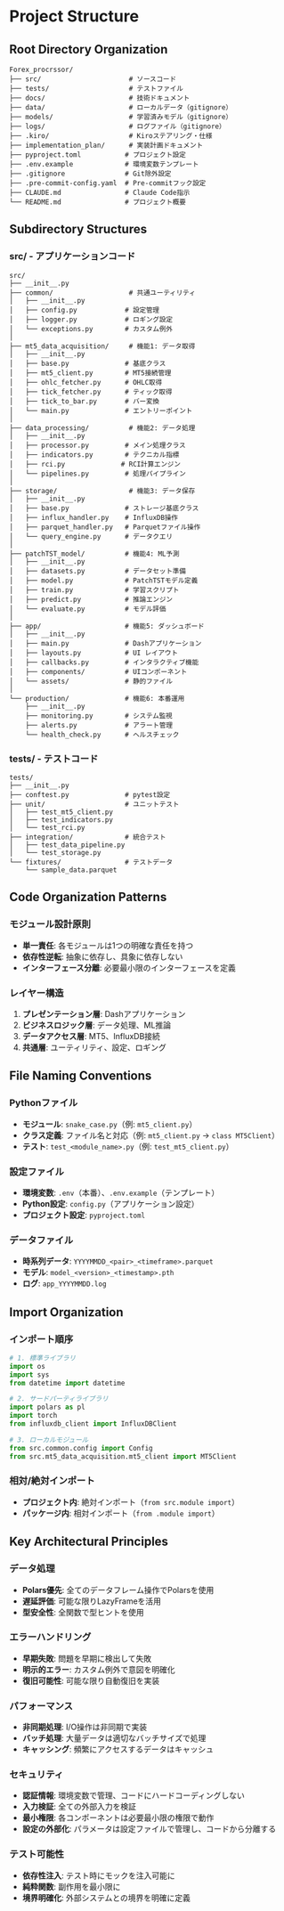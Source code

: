 # Project Structure

## Root Directory Organization

```
Forex_procrssor/
├── src/                      # ソースコード
├── tests/                    # テストファイル
├── docs/                     # 技術ドキュメント
├── data/                     # ローカルデータ（gitignore）
├── models/                   # 学習済みモデル（gitignore）
├── logs/                     # ログファイル（gitignore）
├── .kiro/                    # Kiroステアリング・仕様
├── implementation_plan/      # 実装計画ドキュメント
├── pyproject.toml           # プロジェクト設定
├── .env.example             # 環境変数テンプレート
├── .gitignore               # Git除外設定
├── .pre-commit-config.yaml  # Pre-commitフック設定
├── CLAUDE.md                # Claude Code指示
└── README.md                # プロジェクト概要
```

## Subdirectory Structures

### src/ - アプリケーションコード
```
src/
├── __init__.py
├── common/                   # 共通ユーティリティ
│   ├── __init__.py
│   ├── config.py            # 設定管理
│   ├── logger.py            # ロギング設定
│   └── exceptions.py        # カスタム例外
│
├── mt5_data_acquisition/     # 機能1: データ取得
│   ├── __init__.py
│   ├── base.py              # 基底クラス
│   ├── mt5_client.py        # MT5接続管理
│   ├── ohlc_fetcher.py      # OHLC取得
│   ├── tick_fetcher.py      # ティック取得
│   ├── tick_to_bar.py       # バー変換
│   └── main.py              # エントリーポイント
│
├── data_processing/          # 機能2: データ処理
│   ├── __init__.py
│   ├── processor.py         # メイン処理クラス
│   ├── indicators.py        # テクニカル指標
│   ├── rci.py              # RCI計算エンジン
│   └── pipelines.py         # 処理パイプライン
│
├── storage/                  # 機能3: データ保存
│   ├── __init__.py
│   ├── base.py              # ストレージ基底クラス
│   ├── influx_handler.py    # InfluxDB操作
│   ├── parquet_handler.py   # Parquetファイル操作
│   └── query_engine.py      # データクエリ
│
├── patchTST_model/          # 機能4: ML予測
│   ├── __init__.py
│   ├── datasets.py          # データセット準備
│   ├── model.py             # PatchTSTモデル定義
│   ├── train.py             # 学習スクリプト
│   ├── predict.py           # 推論エンジン
│   └── evaluate.py          # モデル評価
│
├── app/                     # 機能5: ダッシュボード
│   ├── __init__.py
│   ├── main.py              # Dashアプリケーション
│   ├── layouts.py           # UI レイアウト
│   ├── callbacks.py         # インタラクティブ機能
│   ├── components/          # UIコンポーネント
│   └── assets/              # 静的ファイル
│
└── production/              # 機能6: 本番運用
    ├── __init__.py
    ├── monitoring.py        # システム監視
    ├── alerts.py            # アラート管理
    └── health_check.py      # ヘルスチェック
```

### tests/ - テストコード
```
tests/
├── __init__.py
├── conftest.py              # pytest設定
├── unit/                    # ユニットテスト
│   ├── test_mt5_client.py
│   ├── test_indicators.py
│   └── test_rci.py
├── integration/             # 統合テスト
│   ├── test_data_pipeline.py
│   └── test_storage.py
└── fixtures/                # テストデータ
    └── sample_data.parquet
```

## Code Organization Patterns

### モジュール設計原則
- **単一責任**: 各モジュールは1つの明確な責任を持つ
- **依存性逆転**: 抽象に依存し、具象に依存しない
- **インターフェース分離**: 必要最小限のインターフェースを定義

### レイヤー構造
1. **プレゼンテーション層**: Dashアプリケーション
2. **ビジネスロジック層**: データ処理、ML推論
3. **データアクセス層**: MT5、InfluxDB接続
4. **共通層**: ユーティリティ、設定、ロギング

## File Naming Conventions

### Pythonファイル
- **モジュール**: `snake_case.py`（例: `mt5_client.py`）
- **クラス定義**: ファイル名と対応（例: `mt5_client.py` → `class MT5Client`）
- **テスト**: `test_<module_name>.py`（例: `test_mt5_client.py`）

### 設定ファイル
- **環境変数**: `.env`（本番）、`.env.example`（テンプレート）
- **Python設定**: `config.py`（アプリケーション設定）
- **プロジェクト設定**: `pyproject.toml`

### データファイル
- **時系列データ**: `YYYYMMDD_<pair>_<timeframe>.parquet`
- **モデル**: `model_<version>_<timestamp>.pth`
- **ログ**: `app_YYYYMMDD.log`

## Import Organization

### インポート順序
```python
# 1. 標準ライブラリ
import os
import sys
from datetime import datetime

# 2. サードパーティライブラリ
import polars as pl
import torch
from influxdb_client import InfluxDBClient

# 3. ローカルモジュール
from src.common.config import Config
from src.mt5_data_acquisition.mt5_client import MT5Client
```

### 相対/絶対インポート
- **プロジェクト内**: 絶対インポート（`from src.module import`）
- **パッケージ内**: 相対インポート（`from .module import`）

## Key Architectural Principles

### データ処理
- **Polars優先**: 全てのデータフレーム操作でPolarsを使用
- **遅延評価**: 可能な限りLazyFrameを活用
- **型安全性**: 全関数で型ヒントを使用

### エラーハンドリング
- **早期失敗**: 問題を早期に検出して失敗
- **明示的エラー**: カスタム例外で意図を明確化
- **復旧可能性**: 可能な限り自動復旧を実装

### パフォーマンス
- **非同期処理**: I/O操作は非同期で実装
- **バッチ処理**: 大量データは適切なバッチサイズで処理
- **キャッシング**: 頻繁にアクセスするデータはキャッシュ

### セキュリティ
- **認証情報**: 環境変数で管理、コードにハードコーディングしない
- **入力検証**: 全ての外部入力を検証
- **最小権限**: 各コンポーネントは必要最小限の権限で動作
- **設定の外部化**: パラメータは設定ファイルで管理し、コードから分離する

### テスト可能性
- **依存性注入**: テスト時にモックを注入可能に
- **純粋関数**: 副作用を最小限に
- **境界明確化**: 外部システムとの境界を明確に定義